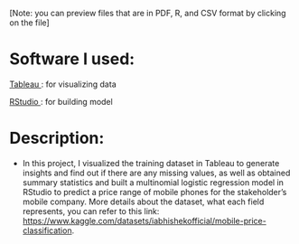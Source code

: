 [Note: you can preview files that are in PDF, R, and CSV format by clicking on the file]

# Software I used: 
[Tableau ](https://www.tableau.com/products/desktop): for visualizing data 

[RStudio ](https://www.rstudio.com/products/rstudio/download/): for building model 

# Description: 
- In this project, I visualized the training dataset in Tableau to generate insights and find out if there are any missing values, as well as obtained summary statistics and built a multinomial logistic regression model in RStudio to predict a price range of mobile phones for the stakeholder’s mobile company. More details about the dataset, what each field represents, you can refer to this link: https://www.kaggle.com/datasets/iabhishekofficial/mobile-price-classification. 
